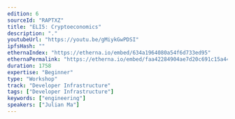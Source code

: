 ```yaml
---
edition: 6
sourceId: "RAPTXZ"
title: "ELI5: Cryptoeconomics"
description: "."
youtubeUrl: "https://youtu.be/gMiykGwPDSI"
ipfsHash: ""
ethernaIndex: "https://etherna.io/embed/634a1964080a54f6d733ed95"
ethernaPermalink: "https://etherna.io/embed/faa42284904ae7d20c691c15a4453f94ef0dcf84a415e5fa863fe43a9305a4b9"
duration: 1758
expertise: "Beginner"
type: "Workshop"
track: "Developer Infrastructure"
tags: ["Developer Infrastructure"]
keywords: ["engineering"]
speakers: ["Julian Ma"]
---
```

